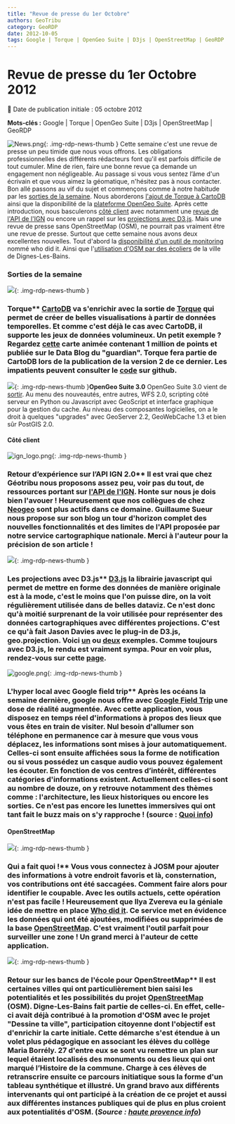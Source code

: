 ```yaml
---
title: "Revue de presse du 1er Octobre"
authors: GeoTribu
category: GeoRDP
date: 2012-10-05
tags: Google | Torque | OpenGeo Suite | D3js | OpenStreetMap | GeoRDP
---
```


# Revue de presse du 1er Octobre 2012


:calendar: Date de publication initiale : 05 octobre 2012

**Mots-clés :** Google | Torque | OpenGeo Suite | D3js | OpenStreetMap | GeoRDP


![News.png](https://cdn.geotribu.fr/images/internal/icons-rdp-news/news.png){: .img-rdp-news-thumb }
 Cette semaine c'est une revue de presse un peu timide que nous vous offrons. Les obligations professionnelles des différents rédacteurs font qu'il est parfois difficile de tout cumuler. Mine de rien, faire une bonne revue ça demande un engagement non négligeable. Au passage si vous vous sentez l’âme d'un écrivain et que vous aimez la géomatique, n'hésitez pas à nous contacter. Bon allé passons au vif du sujet et commençons comme à notre habitude par les [sorties de la semaine](#sorties). Nous aborderons [l'ajout de Torque à CartoDB](#news11) ainsi que la disponibilité de la [plateforme OpenGeo Suite](#news12). Après cette introduction, nous basculerons [côté client](#client) avec notamment une [revue de l'API de l'IGN](#news22) ou encore un rappel sur les [projections avec D3.js](#news42). Mais une revue de presse sans OpenStreetMap (OSM), ne pourrait pas vraiment être une revue de presse. Surtout que cette semaine nous avons deux excellentes nouvelles. Tout d'abord la [disponibilité d'un outil de monitoring](#news32) nommé who did it. Ainsi que l'[utilisation d'OSM par des écoliers](#news31) de la ville de Dignes-Les-Bains.



### Sorties de la semaine

 ![](http://www.geotribu.net/sites/default/files/Tuto/img/Blog/cartodb.png){: .img-rdp-news-thumb }

### Torque** [CartoDB](http://cartodb.com/) va s'enrichir avec la sortie de [Torque](http://blog.cartodb.com/post/32464928928/torque-big-data-meets-time-based-maps-bundled-with) qui permet de créer de belles visualisations à partir de données temporelles. Et comme c'est déjà le cas avec CartoDB, il supporte les jeux de données volumineux. Un petit exemple ? Regardez [cette](http://www.guardian.co.uk/news/datablog/interactive/2012/oct/01/first-world-war-royal-navy-ships-mapped) carte animée contenant 1 million de points et publiée sur le Data Blog du "guardian". Torque fera partie de CartoDB lors de la publication de la version 2 de ce dernier. Les impatients peuvent consulter le [code](https://github.com/CartoDB/torque) sur github.



 ![](https://cdn.geotribu.fr/images/logos-icones/logiciels_librairies/opengeosuite.png){: .img-rdp-news-thumb }**OpenGeo Suite 3.0** OpenGeo Suite 3.0 vient de [sortir](http://blog.opengeo.org/2012/10/03/opengeo-suite-3-0-released/). Au menu des nouveautés, entre autres, WFS 2.0, scripting côté serveur en Python ou Javascript avec GeoScript et interface graphique pour la gestion du cache. Au niveau des composantes logicielles, on a le droit à quelques "upgrades" avec GeoServer 2.2, GeoWebCache 1.3 et bien sûr PostGIS 2.0.



#### Côté client

 ![ign_logo.png](http://geotribu.net/sites/default/files/Tuto/img/Blog/IGN/ign_logo.png){: .img-rdp-news-thumb }

### Retour d’expérience sur l’API IGN 2.0** Il est vrai que chez Géotribu nous proposons assez peu, voir pas du tout, de ressources portant sur [l'API de l'IGN](http://api.ign.fr/accueil). Honte sur nous je dois bien l'avouer ! Heureusement que nos collègues de chez [Neogeo](http://www.neogeo-online.net/) sont plus actifs dans ce domaine. Guillaume Sueur nous propose sur son blog un tour d'horizon complet des nouvelles fonctionnalités et des limites de l'API proposée par notre service cartographique nationale. Merci à l'auteur pour la précision de son article !



 ![](https://cdn.geotribu.fr/images/internal/icons-rdp-news/world.png){: .img-rdp-news-thumb }

### Les projections avec D3.js** [D3.js](http://d3js.org/) la librairie javascript qui permet de mettre en forme des données de manière originale est à la mode, c'est le moins que l'on puisse dire, on la voit régulièrement utilisée dans de belles dataviz. Ce n'est donc qu'à moitié surprenant de la voir utilisée pour représenter des données cartographiques avec différentes projections. C'est ce qu'à fait Jason Davies avec le plug-in de D3.js, geo.projection. Voici [un](http://bl.ocks.org/3764187) ou [deux](http://bl.ocks.org/3739752) exemples. Comme toujours avec D3.js, le rendu est vraiment sympa. Pour en voir plus, rendez-vous sur cette [page](http://bl.ocks.org/jasondavies).



 ![google.png](http://geotribu.net/sites/default/files/Tuto/img/Blog/google.png){: .img-rdp-news-thumb }

### L'hyper local avec Google field trip** Après les océans la semaine dernière, google nous offre avec [Google Field Trip](https://play.google.com/store/apps/details?id=com.nianticproject.scout&hl=fr) une dose de réalité augmentée. Avec cette application, vous disposez en temps réel d'informations à propos des lieux que vous êtes en train de visiter. Nul besoin d'allumer son téléphone en permanence car à mesure que vous vous déplacez, les informations sont mises à jour automatiquement. Celles-ci sont ensuite affichées sous la forme de notification ou si vous possédez un casque audio vous pouvez également les écouter. En fonction de vos centres d’intérêt, différentes catégories d'informations existent. Actuellement celles-ci sont au nombre de douze, on y retrouve notamment des thèmes comme : l'architecture, les lieux historiques ou encore les sorties. Ce n'est pas encore les lunettes immersives qui ont tant fait le buzz mais on s'y rapproche ! (source : [Quoi info](http://quoi.info/actualite-hitech/2012/09/28/google-field-trip-a-grands-pas-vers-la-realite-augmentee-1151192/))





#### OpenStreetMap

 ![](http://geotribu.net/sites/default/files/Tuto/img/Blog/OSM/200px-Openstreetmap_logo.svg_.png){: .img-rdp-news-thumb }

### Qui a fait quoi !** Vous vous connectez à JOSM pour ajouter des informations à votre endroit favoris et là, consternation, vos contributions ont été saccagées. Comment faire alors pour identifier le coupable. Avec les outils actuels, cette opération n'est pas facile ! Heureusement que Ilya Zvereva eu la géniale idée de mettre en place [Who did it](http://zverik.osm.rambler.ru/whodidit/). Ce service met en évidence les données qui ont été ajoutées, modifiées ou supprimées de la base [OpenStreetMap](https://www.openstreetmap.org/). C'est vraiment l'outil parfait pour surveiller une zone ! Un grand merci à l'auteur de cette application.



 ![](http://geotribu.net/sites/default/files/Tuto/img/Blog/OSM/200px-Openstreetmap_logo.svg_.png){: .img-rdp-news-thumb }

### Retour sur les bancs de l'école pour OpenStreetMap** Il est certaines villes qui ont particulièrement bien saisi les potentialités et les possibilités du projet [OpenStreetMap](https://www.openstreetmap.org/) (OSM). Digne-Les-Bains fait partie de celles-ci. En effet, celle-ci avait déjà contribué à la promotion d'OSM avec le projet "Dessine ta ville", participation citoyenne dont l'objectif est d'enrichir la carte initiale. Cette démarche s'est étendue à un volet plus pédagogique en associant les élèves du collège Maria Borrély. 27 d'entre eux se sont vu remettre un plan sur lequel étaient localisés des monuments ou des lieux qui ont marqué l’Histoire de la commune. Charge à ces élèves de retranscrire ensuite ce parcours initiatique sous la forme d'un tableau synthétique et illustré. Un grand bravo aux différents intervenants qui ont participé à la création de ce projet et aussi aux différentes instances publiques qui de plus en plus croient aux potentialités d'OSM. (*Source : [haute provence info](http://www.hauteprovenceinfo.com/02102012Digne-les-Bains--les-eleves-sur-les-traces-des-illustres-de-la-commune.media?a=1135)*)
